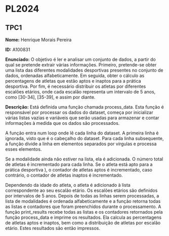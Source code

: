 
# PL2024

## TPC1

**Nome:** Henrique Morais Pereira

**ID:** A100831

**Enunciado:**
O objetivo é ler e analisar um conjunto de dados, a partir do qual se pretende extrair várias informações. Primeiro, pretende-se obter uma lista das diferentes modalidades desportivas presentes no conjunto de dados, ordenadas alfabeticamente. Em seguida, obter o cálculo as percentagens de atletas que estão aptos e inaptos para a prática desportiva. Por fim, é necessário distribuir os atletas por diferentes escalões etários, onde cada escalão representa um intervalo de 5 anos, como [30-34], [35-39], e assim por diante. 

**Descrição:**
Está definida uma função chamada process_data. Esta função é responsável por processar os dados do dataset, começa por inicializar várias listas vazias e variáveis que serão usadas para armazenar e contar informações à medida que os dados são processados.

A função entra num loop onde lê cada linha do dataset. A primeira linha é ignorada, visto que é o cabeçalho do dataset. Para cada linha subsequente, a função divide a linha em elementos separados por vírgulas e processa esses elementos.

Se a modalidade  ainda não estiver na lista, ela é adicionada. O número total de atletas é incrementado para cada linha. Se o atleta está apto para a prática desportiva ), o contador de atletas aptos é incrementado, caso contrário, o contador de atletas inaptos é incrementado.

Dependendo da idade do atleta, o atleta é adicionado à lista correspondente ao seu escalão etário. Os escalões etários são definidos por intervalos de 5 anos. Depois de todas as linhas serem processadas, a lista de modalidades é ordenada alfabeticamente e a função retorna todas as listas e contadores que foram preenchidos durante o processamento.
A função print_results recebe todas as listas e os contadores retornados pela função process_data e imprime os resultados. Ela calcula as percentagens de atletas aptos e inaptos, bem como a distribuição de atletas por escalão etário. Estes resultados são então impressos.

